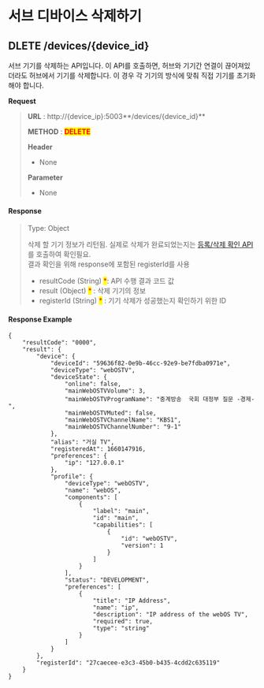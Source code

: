# 서브 디바이스 삭제하기

## DLETE /devices/{device\_id}

서브 기기를 삭제하는 API입니다. 이 API를 호출하면, 허브와 기기간 연결이 끊어져있더라도 허브에서 기기를 삭제합니다. 이 경우 각 기기의 방식에 맞춰 직접 기기를 초기화 해야 합니다.



**Request**

> **URL** : http://{device\_ip}:5003**/devices/{device\_id}**
>
> **METHOD** : <mark style="color:red;">**DELETE**</mark>
>
> **Header**&#x20;
>
> * None
>
> **Parameter**
>
> * None

#### Response

> Type: Object
>
> 삭제 할 기기 정보가 리턴됨. 실제로 삭제가 완료되었는지는 [등록/삭제 확인 API](get-progress-register-register-id.md)를 호출하여 확인필요.\
> 결과 확인을 위해 response에 포함된 registerId를 사용
>
> * resultCode (String) <mark style="color:red;">\*</mark>: API 수행 결과 코드 값
> * result (Object) <mark style="color:red;">\*</mark> : 삭제 기기의 정보
> * registerId (String) <mark style="color:red;">\*</mark> : 기기 삭제가 성공했는지 확인하기 위한 ID

#### Response Example

```
{
    "resultCode": "0000",
    "result": {
        "device": {
            "deviceId": "59636f82-0e9b-46cc-92e9-be7fdba0971e",
            "deviceType": "webOSTV",
            "deviceState": {
                "online": false,
                "mainWebOSTVVolume": 3,
                "mainWebOSTVProgramName": "중계방송  국회 대정부 질문 -경제-",
                "mainWebOSTVMuted": false,
                "mainWebOSTVChannelName": "KBS1",
                "mainWebOSTVChannelNumber": "9-1"
            },
            "alias": "거실 TV",
            "registeredAt": 1660147916,
            "preferences": {
                "ip": "127.0.0.1"
            },
            "profile": {
                "deviceType": "webOSTV",
                "name": "webOS",
                "components": [
                    {
                        "label": "main",
                        "id": "main",
                        "capabilities": [
                            {
                                "id": "webOSTV",
                                "version": 1
                            }
                        ]
                    }
                ],
                "status": "DEVELOPMENT",
                "preferences": [
                    {
                        "title": "IP Address",
                        "name": "ip",
                        "description": "IP address of the webOS TV",
                        "required": true,
                        "type": "string"
                    }
                ]
            }
        },
        "registerId": "27caecee-e3c3-45b0-b435-4cdd2c635119"
    }
}
```
